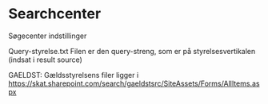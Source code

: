 # Searchcenter
Søgecenter indstillinger

Query-styrelse.txt
Filen er den query-streng, som er på styrelsesvertikalen (indsat i result source)

GAELDST:
Gældsstyrelsens filer ligger i https://skat.sharepoint.com/search/gaeldstsrc/SiteAssets/Forms/AllItems.aspx

